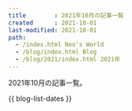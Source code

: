 ```yaml
---
title        : 2021年10月の記事一覧
created      : 2021-10-01
last-modified: 2021-10-01
path:
  - /index.html Neo's World
  - /blog/index.html Blog
  - /blog/2021/index.html 2021年
---
```


2021年10月の記事一覧。

{{ blog-list-dates }}
